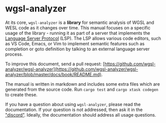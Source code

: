 # wgsl-analyzer

At its core, `wgsl-analyzer` is a **library** for semantic analysis of WGSL and WESL code as it changes over time.
This manual focuses on a specific usage of the library - running it as part of a server that implements the [Language Server Protocol](https://microsoft.github.io/language-server-protocol) (LSP).
The LSP allows various code editors, such as VS Code, Emacs, or Vim to implement semantic features such as completion or goto definition by talking to an external language server process.

To improve this document, send a pull request: [https://github.com/wgsl-analyzer/wgsl-analyzer](https://github.com/wgsl-analyzer/wgsl-analyzer/blob/master/docs/book/README.md).

The manual is written in markdown and includes some extra files which are generated from the source code.
Run `cargo test` and `cargo xtask codegen` to create these.

If you have a question about using `wgsl-analyzer`, please read the documentation.
If your question is not addressed, then ask it in the ["discord"](https://discord.gg/3QUGyyz984).
Ideally, the documentation should address all usage questions.
